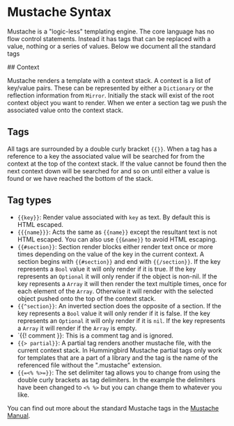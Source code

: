 # Mustache Syntax

Mustache is a "logic-less" templating engine. The core language has no flow control statements. Instead it has tags that can be replaced with a value, nothing or a series of values. Below we document all the standard tags

## Context

Mustache renders a template with a context stack. A context is a list of key/value pairs. These can be represented by either a `Dictionary` or the reflection information from `Mirror`. Initially the stack will exist of the root context object you want to render. When we enter a section tag we push the associated value onto the context stack.

## Tags

All tags are surrounded by a double curly bracket `{{}}`. When a tag has a reference to a key the associated value will be searched for from the context at the top of the context stack. If the value cannot be found then the next context down will be searched for and so on until either a value is found or we have reached the bottom of the stack.

## Tag types

- `{{key}}`: Render value associated with `key` as text. By default this is HTML escaped.
- `{{{name}}}`: Acts the same as `{{name}}` except the resultant text is not HTML escaped. You can also use `{{&name}}` to avoid HTML escaping.
- `{{#section}}`: Section render blocks either render text once or more times depending on the value of the key in the current context. A section begins with `{{#section}}` and end with `{{/section}}`. If the key represents a `Bool` value it will only render if it is true. If the key represents an `Optional` it will only render if the object is non-nil. If the key represents a `Array` it will then render the text multiple times, once for each element of the `Array`. Otherwise it will render with the selected object pushed onto the top of the context stack.
- `{{^section}}`: An inverted section does the opposite of a section. If the key represents a `Bool` value it will only render if it is false. If the key represents an `Optional` it will only render if it is `nil`. If the key represents a `Array` it will render if the `Array` is empty.
- `{{! comment }}: This is a comment tag and is ignored.
- `{{> partial}}`: A partial tag renders another mustache file, with the current context stack. In Hummingbird Mustache partial tags only work for templates that are a part of a library and the tag is the name of the referenced file without the ".mustache" extension.
- `{{=<% %>=}}`: The set delimiter tag allows you to change from using the double curly brackets as tag delimiters. In the example the delimiters have been changed to `<% %>` but you can change them to whatever you like.

You can find out more about the standard Mustache tags in the [Mustache Manual](https://mustache.github.io/mustache.5.html).
